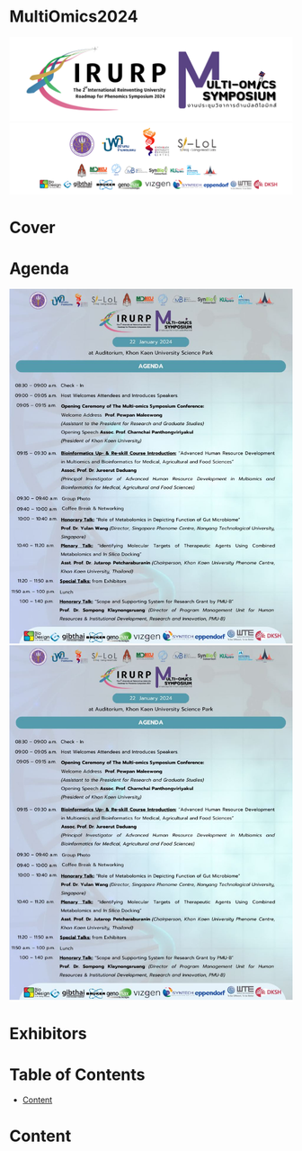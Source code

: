 # MultiOmics2024
<!-- pagebreak -->
![Logo MutiOmics](./elements/img/Logo/Logo_Multi-omics_4.png)
![Logo MutiOmics](./elements/img/Logo/Logo_Multi-omics_1.png)

<!-- pagebreak -->
# Cover

<!-- pagebreak -->

# Agenda
![Agenda_1](./elements/img/Page/Agenda_1.jpeg)
![Agenda_2](./elements/img/Page/Agenda_1.jpeg)
<!-- pagebreak -->
# Exhibitors
<!-- pagebreak -->
# Table of Contents
- [Content](#content)

<!-- pagebreak -->
# Content
